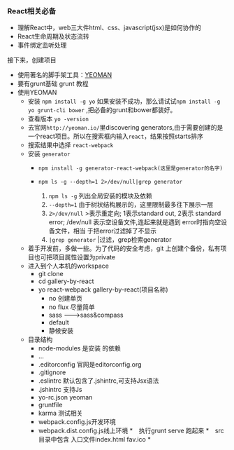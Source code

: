 ###  React相关必备
* 理解React中，web三大件html、css、javascript(jsx)是如何协作的
* React生命周期及状态流转
* 事件绑定监听处理

接下来，创建项目

* 使用著名的脚手架工具：[YEOMAN](http://yeoman.io/)
* 要有grunt基础 grunt 教程
* 使用YEOMAN
  * 安装 `npm install -g yo` 如果安装不成功，那么请试试`npm install -g yo grunt-cli bower` ,把必备的grunt和bower都装好。
  * 查看版本 `yo -version`
  * 去官网`http://yeoman.io/`里discovering generators,由于需要创建的是一个react项目。所以在搜索框内输入`react`，结果按照starts排序
  * 搜索结果中选择 `react-webpack`
  * 安装 `generator`
  	* `npm install -g generator-react-webpack(这里是generator的名字)`
  	* `npm ls -g --depth=1 2>/dev/null|grep generator`
  	
	   1. `npm ls -g` 列出全局安装的模块及依赖
       2. `--depth=1` 由于树状结构展示的，这里限制最多往下展示一层
       3. `2>/dev/null` >表示重定向; 1表示standard out, 2表示 standard error; /dev/null 表示空设备文件,连起来就是遇到 error时指向空设备文件，相当 于把error过滤掉了不显示
       4. `|grep generator` |过滤，grep检索generator
  * 着手开发前，多做一些。为了代码的安全考虑，git 上创建个备份，私有项目也可把项目属性设置为private
  * 进入到个人本机的workspace
  	* git clone
  	* cd gallery-by-react
  	* yo react-webpack gallery-by-react(项目名称)
  		* no 创建单页
  		* no flux 尽量简单
  		* sass --->sass&compass
  		* default 
  		* 静候安装 
  * 目录结构
  	 * node-modules 是安装 的依赖 
  	 * ...
  	 * .editorconfig 官网是editorconfig.org
  	 * .gitignore 
  	 * .eslintrc  默认包含了.jshintrc,可支持Jsx语法
  	 * .jshintrc  支持Js
  	 * yo-rc.json  yeoman
  	 * gruntfile 
  	 * karma 测试相关
  	 * webpack.config.js开发环境
  	 * webpack.dist.config.js线上环境
  *　执行grunt serve 跑起来 
  *　src目录中包含 入口文件index.html fav.ico
  *　